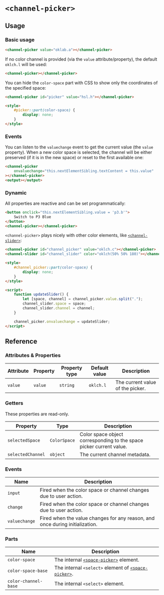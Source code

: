 # `<channel-picker>`

## Usage

### Basic usage

```html
<channel-picker value="oklab.a"></channel-picker>
```

If no color channel is provided (via the `value` attribute/property), the
default `oklch.l` will be used:

```html
<channel-picker></channel-picker>
```

You can hide the `color-space` part with CSS to show only the coordinates of the
specified space:

```html
<channel-picker id="picker" value="hsl.h"></channel-picker>

<style>
	#picker::part(color-space) {
		display: none;
	}
</style>
```

### Events

You can listen to the `valuechange` event to get the current value (the `value`
property). When a new color space is selected, the channel will be either
preserved (if it is in the new space) or reset to the first available one:

```html
<channel-picker
	onvaluechange="this.nextElementSibling.textContent = this.value"
></channel-picker>
<output></output>
```

### Dynamic

All properties are reactive and can be set programmatically:

```html
<button onclick="this.nextElementSibling.value = 'p3.b'">
	Switch to P3 Blue
</button>
<channel-picker></channel-picker>
```

`<channel-picker>` plays nicely with other color elements, like
[`<channel-slider>`](../channel-slider):

```html
<channel-picker id="channel_picker" value="oklch.c"></channel-picker>
<channel-slider id="channel_slider" color="oklch(50% 50% 180)"></channel-slider>

<style>
	#channel_picker::part(color-space) {
		display: none;
	}
</style>

<script>
	function updateSlider() {
		let [space, channel] = channel_picker.value.split(".");
		channel_slider.space = space;
		channel_slider.channel = channel;
	}

	channel_picker.onvaluechange = updateSlider;
</script>
```

## Reference

### Attributes & Properties

| Attribute | Property | Property type | Default value | Description                      |
| --------- | -------- | ------------- | ------------- | -------------------------------- |
| `value`   | `value`  | `string`      | `oklch.l`     | The current value of the picker. |

### Getters

These properties are read-only.

| Property          | Type         | Description                                                         |
| ----------------- | ------------ | ------------------------------------------------------------------- |
| `selectedSpace`   | `ColorSpace` | Color space object corresponding to the space picker current value. |
| `selectedChannel` | `object`     | The current channel metadata.                                       |

### Events

| Name          | Description                                                                  |
| ------------- | ---------------------------------------------------------------------------- |
| `input`       | Fired when the color space or channel changes due to user action.            |
| `change`      | Fired when the color space or channel changes due to user action.            |
| `valuechange` | Fired when the value changes for any reason, and once during initialization. |

### Parts

| Name                 | Description                                                              |
| -------------------- | ------------------------------------------------------------------------ |
| `color-space`        | The internal [`<space-picker>`](../space-picker/) element.               |
| `color-space-base`   | The internal `<select>` element of [`<space-picker>`](../space-picker/). |
| `color-channel-base` | The internal `<select>` element.                                         |
